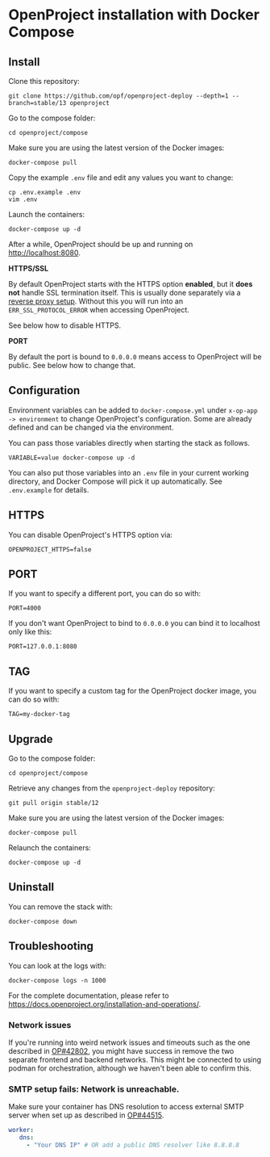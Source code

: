 # OpenProject installation with Docker Compose

## Install

Clone this repository:

    git clone https://github.com/opf/openproject-deploy --depth=1 --branch=stable/13 openproject

Go to the compose folder: 

    cd openproject/compose

Make sure you are using the latest version of the Docker images:

    docker-compose pull

Copy the example `.env` file and edit any values you want to change:

    cp .env.example .env
    vim .env

Launch the containers:

    docker-compose up -d

After a while, OpenProject should be up and running on <http://localhost:8080>.

**HTTPS/SSL**

By default OpenProject starts with the HTTPS option **enabled**, but it **does not** handle SSL termination itself.
This is usually done separately via a [reverse proxy setup](https://www.openproject.org/docs/installation-and-operations/installation/docker/#apache-reverse-proxy-setup).
Without this you will run into an `ERR_SSL_PROTOCOL_ERROR` when accessing OpenProject.

See below how to disable HTTPS.

**PORT**

By default the port is bound to `0.0.0.0` means access to OpenProject will be public.
See below how to change that.

## Configuration

Environment variables can be added to `docker-compose.yml` under `x-op-app -> environment` to change
OpenProject's configuration. Some are already defined and can be changed via the environment.

You can pass those variables directly when starting the stack as follows.

```
VARIABLE=value docker-compose up -d
```

You can also put those variables into an `.env` file in your current working
directory, and Docker Compose will pick it up automatically. See `.env.example`
for details.

## HTTPS

You can disable OpenProject's HTTPS option via:

```
OPENPROJECT_HTTPS=false
```

## PORT

If you want to specify a different port, you can do so with:

```
PORT=4000
```

If you don't want OpenProject to bind to `0.0.0.0` you can bind it to localhost only like this:

```
PORT=127.0.0.1:8080
```

## TAG

If you want to specify a custom tag for the OpenProject docker image, you can do so with:

```
TAG=my-docker-tag
```

## Upgrade

Go to the compose folder:

    cd openproject/compose

Retrieve any changes from the `openproject-deploy` repository:

    git pull origin stable/12

Make sure you are using the latest version of the Docker images:

    docker-compose pull

Relaunch the containers:

    docker-compose up -d

## Uninstall

You can remove the stack with:

    docker-compose down

## Troubleshooting

You can look at the logs with:

    docker-compose logs -n 1000

For the complete documentation, please refer to https://docs.openproject.org/installation-and-operations/.

### Network issues

If you're running into weird network issues and timeouts such as the one described in [OP#42802](https://community.openproject.org/work_packages/42802), you might have success in remove the two separate frontend and backend networks. This might be connected to using podman for orchestration, although we haven't been able to confirm this.


### SMTP setup fails: Network is unreachable.

Make sure your container has DNS resolution to access external SMTP server when set up as described in [OP#44515](https://community.openproject.org/work_packages/44515).

```yml
worker:
   dns:    
     - "Your DNS IP" # OR add a public DNS resolver like 8.8.8.8
 ```
